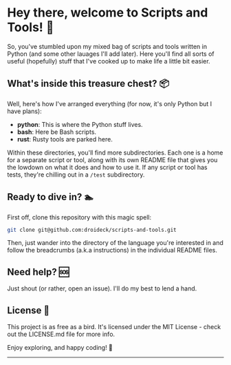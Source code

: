 # Hey there, welcome to Scripts and Tools! 👋

So, you've stumbled upon my mixed bag of scripts and tools written in Python (and some other lauages I'll add later). Here you'll find all sorts of useful (hopefully) stuff that I've cooked up to make life a little bit easier.

## What's inside this treasure chest? 📦

Well, here's how I've arranged everything (for now, it's only Python but I have plans):

- **python**: This is where the Python stuff lives.
- **bash**: Here be Bash scripts.
- **rust**: Rusty tools are parked here.

Within these directories, you'll find more subdirectories. Each one is a home for a separate script or tool, along with its own README file that gives you the lowdown on what it does and how to use it. If any script or tool has tests, they're chilling out in a `/test` subdirectory.

## Ready to dive in? 🏊

First off, clone this repository with this magic spell:

```bash
git clone git@github.com:droideck/scripts-and-tools.git
```

Then, just wander into the directory of the language you're interested in and follow the breadcrumbs (a.k.a instructions) in the individual README files.

## Need help? 🆘

Just shout (or rather, open an issue). I'll do my best to lend a hand.

## License 📄

This project is as free as a bird. It's licensed under the MIT License - check out the LICENSE.md file for more info.

Enjoy exploring, and happy coding! 🚀

---
